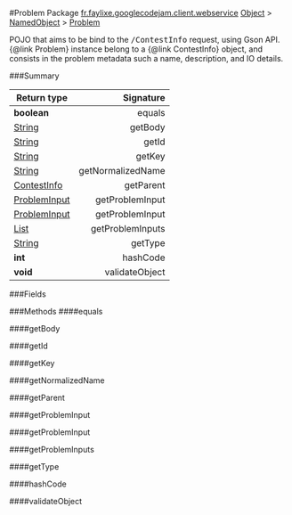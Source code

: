 #Problem
Package [fr.faylixe.googlecodejam.client.webservice](nullfr/faylixe/googlecodejam/client/webservice)
[Object]() > [NamedObject]() > [Problem]()

<p>POJO that aims to be bind to the <tt>/ContestInfo</tt>
 request, using Gson API. {@link Problem} instance belong
 to a {@link ContestInfo} object, and consists in the problem
 metadata such a name, description, and IO details.</p>

###Summary

Return type | Signature
--- | ---:
**boolean** | equals
[String]() | getBody
[String]() | getId
[String]() | getKey
[String]() | getNormalizedName
[ContestInfo]() | getParent
[ProblemInput]() | getProblemInput
[ProblemInput]() | getProblemInput
[List]() | getProblemInputs
[String]() | getType
**int** | hashCode
**void** | validateObject

###Fields

###Methods
####equals

####getBody

####getId

####getKey

####getNormalizedName

####getParent

####getProblemInput

####getProblemInput

####getProblemInputs

####getType

####hashCode

####validateObject


